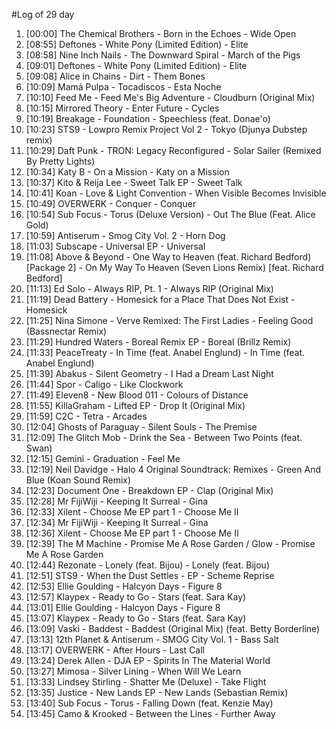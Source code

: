 #Log of 29 day

1. [00:00] The Chemical Brothers - Born in the Echoes - Wide Open
1. [08:55] Deftones - White Pony (Limited Edition) - Elite
1. [08:58] Nine Inch Nails - The Downward Spiral - March of the Pigs
1. [09:01] Deftones - White Pony (Limited Edition) - Elite
1. [09:08] Alice in Chains - Dirt - Them Bones
1. [10:09] Mamá Pulpa - Tocadiscos - Esta Noche
1. [10:10] Feed Me - Feed Me's Big Adventure - Cloudburn (Original Mix)
1. [10:15] Mirrored Theory - Enter Future - Cycles
1. [10:19] Breakage - Foundation - Speechless (feat. Donae'o)
1. [10:23] STS9 - Lowpro Remix Project Vol 2 - Tokyo (Djunya Dubstep remix)
1. [10:29] Daft Punk - TRON: Legacy Reconfigured - Solar Sailer (Remixed By Pretty Lights)
1. [10:34] Katy B - On a Mission - Katy on a Mission
1. [10:37] Kito & Reija Lee - Sweet Talk EP - Sweet Talk
1. [10:41] Koan - Love & Light Convention - When Visible Becomes Invisible
1. [10:49] OVERWERK - Conquer - Conquer
1. [10:54] Sub Focus - Torus (Deluxe Version) - Out The Blue (Feat. Alice Gold)
1. [10:59] Antiserum - Smog City Vol. 2 - Horn Dog
1. [11:03] Subscape - Universal EP - Universal
1. [11:08] Above & Beyond - One Way to Heaven (feat. Richard Bedford) [Package 2] - On My Way To Heaven (Seven Lions Remix) [feat. Richard Bedford]
1. [11:13] Ed Solo - Always RIP, Pt. 1 - Always RIP (Original Mix)
1. [11:19] Dead Battery - Homesick for a Place That Does Not Exist - Homesick
1. [11:25] Nina Simone - Verve Remixed: The First Ladies - Feeling Good (Bassnectar Remix)
1. [11:29] Hundred Waters - Boreal Remix EP - Boreal (Brillz Remix)
1. [11:33] PeaceTreaty - In Time (feat. Anabel Englund) - In Time (feat. Anabel Englund)
1. [11:39] Abakus - Silent Geometry - I Had a Dream Last Night
1. [11:44] Spor - Caligo - Like Clockwork
1. [11:49] Eleven8 - New Blood 011 - Colours of Distance
1. [11:55] KillaGraham - Lifted EP - Drop It (Original Mix)
1. [11:59] C2C - Tetra - Arcades
1. [12:04] Ghosts of Paraguay - Silent Souls - The Premise
1. [12:09] The Glitch Mob - Drink the Sea - Between Two Points (feat. Swan)
1. [12:15] Gemini - Graduation - Feel Me
1. [12:19] Neil Davidge - Halo 4 Original Soundtrack: Remixes - Green And Blue (Koan Sound Remix)
1. [12:23] Document One - Breakdown EP - Clap (Original Mix)
1. [12:28] Mr FijiWiji - Keeping It Surreal - Gina
1. [12:33] Xilent - Choose Me EP part 1 - Choose Me II
1. [12:34] Mr FijiWiji - Keeping It Surreal - Gina
1. [12:36] Xilent - Choose Me EP part 1 - Choose Me II
1. [12:39] The M Machine - Promise Me A Rose Garden / Glow - Promise Me A Rose Garden
1. [12:44] Rezonate - Lonely (feat. Bijou) - Lonely (feat. Bijou)
1. [12:51] STS9 - When the Dust Settles - EP - Scheme Reprise
1. [12:53] Ellie Goulding - Halcyon Days - Figure 8
1. [12:57] Klaypex - Ready to Go - Stars (feat. Sara Kay)
1. [13:01] Ellie Goulding - Halcyon Days - Figure 8
1. [13:07] Klaypex - Ready to Go - Stars (feat. Sara Kay)
1. [13:09] Vaski - Baddest - Baddest (Original Mix) (feat. Betty Borderline)
1. [13:13] 12th Planet & Antiserum - SMOG City Vol. 1 - Bass Salt
1. [13:17] OVERWERK - After Hours - Last Call
1. [13:24] Derek Allen - DJA EP - Spirits In The Material World
1. [13:27] Mimosa - Silver Lining - When Will We Learn
1. [13:33] Lindsey Stirling - Shatter Me (Deluxe) - Take Flight
1. [13:35] Justice - New Lands EP - New Lands (Sebastian Remix)
1. [13:40] Sub Focus - Torus - Falling Down (feat. Kenzie May)
1. [13:45] Camo & Krooked - Between the Lines - Further Away
